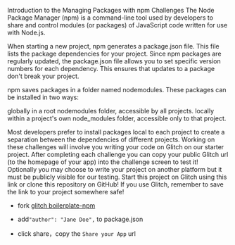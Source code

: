 Introduction to the Managing Packages with npm Challenges
The Node Package Manager (npm) is a command-line tool used by developers to share and control modules (or packages) of JavaScript code written for use with Node.js.

When starting a new project, npm generates a package.json file. This file lists the package dependencies for your project. Since npm packages are regularly updated, the package.json file allows you to set specific version numbers for each dependency. This ensures that updates to a package don't break your project.

npm saves packages in a folder named nodemodules. These packages can be installed in two ways:


globally in a root nodemodules folder, accessible by all projects.
locally within a project's own node_modules folder, accessible only to that project.

Most developers prefer to install packages local to each project to create a separation between the dependencies of different projects. Working on these challenges will involve you writing your code on Glitch on our starter project. After completing each challenge you can copy your public Glitch url (to the homepage of your app) into the challenge screen to test it! Optionally you may choose to write your project on another platform but it must be publicly visible for our testing.
Start this project on Glitch using this link or clone this repository on GitHub! If you use Glitch, remember to save the link to your project somewhere safe!

- fork [glitch boilerplate-npm](https://glitch.com/#!/import/github/freeCodeCamp/boilerplate-npm)

- add`"author": "Jane Doe",` to package.json

- click share，copy the `Share your App` url